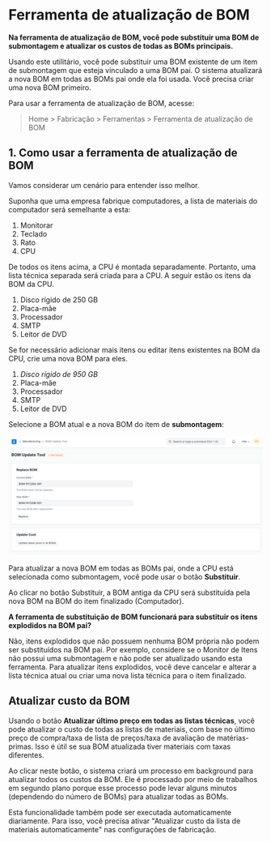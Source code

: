 # Ferramenta de atualização de BOM



**Na ferramenta de atualização de BOM, você pode substituir uma BOM de submontagem e atualizar os custos de todas as BOMs principais.**


Usando este utilitário, você pode substituir uma BOM existente de um item de submontagem que esteja vinculado a uma BOM pai. O sistema atualizará a nova BOM em todas as BOMs pai onde ela foi usada. Você precisa criar uma nova BOM primeiro.


Para usar a ferramenta de atualização de BOM, acesse:


> Home > Fabricação > Ferramentas > Ferramenta de atualização de BOM


## 1. Como usar a ferramenta de atualização de BOM


Vamos considerar um cenário para entender isso melhor.


Suponha que uma empresa fabrique computadores, a lista de materiais do computador será semelhante a esta:


1. Monitorar
2. Teclado
3. Rato
4. CPU


De todos os itens acima, a CPU é montada separadamente. Portanto, uma lista técnica separada será criada para a CPU. A seguir estão os itens da BOM da CPU.


1. Disco rígido de 250 GB
2. Placa-mãe
3. Processador
4. SMTP
5. Leitor de DVD


Se for necessário adicionar mais itens ou editar itens existentes na BOM da CPU, crie uma nova BOM para eles.


1. *Disco rígido de 950 GB*
2. Placa-mãe
3. Processador
4. SMTP
5. Leitor de DVD


Selecione a BOM atual e a nova BOM do item de **submontagem**:


![Ferramenta de atualização de BOM](/files/bom-update-tool.png)


Para atualizar a nova BOM em todas as BOMs pai, onde a CPU está selecionada como submontagem, você pode usar o botão **Substituir**.


Ao clicar no botão Substituir, a BOM antiga da CPU será substituída pela nova BOM na BOM do item finalizado (Computador).


**A ferramenta de substituição de BOM funcionará para substituir os itens explodidos na BOM pai?**


Não, itens explodidos que não possuem nenhuma BOM própria não podem ser substituídos na BOM pai. Por exemplo, considere se o Monitor de Itens não possui uma submontagem e não pode ser atualizado usando esta ferramenta. Para atualizar itens explodidos, você deve cancelar e alterar a lista técnica atual ou criar uma nova lista técnica para o item finalizado.


## Atualizar custo da BOM


Usando o botão **Atualizar último preço em todas as listas técnicas**, você pode atualizar o custo de todas as listas de materiais, com base no último preço de compra/taxa de lista de preços/taxa de avaliação de matérias-primas. Isso é útil se sua BOM atualizada tiver materiais com taxas diferentes.


Ao clicar neste botão, o sistema criará um processo em background para atualizar todos os custos da BOM. Ele é processado por meio de trabalhos em segundo plano porque esse processo pode levar alguns minutos (dependendo do número de BOMs) para atualizar todas as BOMs.


Esta funcionalidade também pode ser executada automaticamente diariamente. Para isso, você precisa ativar "Atualizar custo da lista de materiais automaticamente" nas configurações de fabricação.



